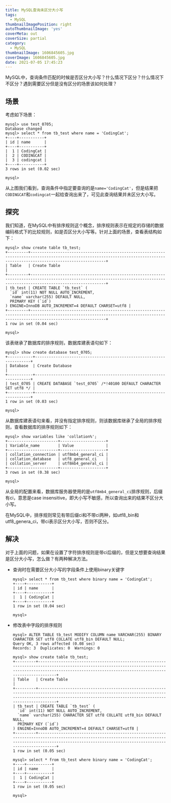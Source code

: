 ```yaml
---
title: MySQL查询未区分大小写
tags:
  - MySQL
thumbnailImagePosition: right
autoThumbnailImage: 'yes'
coverMeta: out
coverSize: partial
category:
  - MySQL
thumbnailImage: 1606845605.jpg
coverImage: 1606845605.jpg
date: 2021-07-05 17:45:23
---
```




MySQL中，查询条件匹配的时候是否区分大小写？什么情况下区分？什么情况下不区分？遇到需要区分但是没有区分的场景该如何处理？

<!--more-->

## 场景

考虑如下场景：

```mysql
mysql> use test_0705;
Database changed
mysql> select * from tb_test where name = 'CodingCat';
+----+-----------+
| id | name      |
+----+-----------+
|  1 | CodingCat |
|  2 | CODINGCAT |
|  3 | codingcat |
+----+-----------+
3 rows in set (0.02 sec)

mysql> 
```

从上图我们看到，查询条件中指定要查询的是`name='CodingCat'`，但是结果把`CODINGCAT`和`codingcat`一起给查询出来了，可见此查询结果并未区分大小写。

## 探究

我们知道，在MySQL中有排序规则这个概念，排序规则表示在规定的存储的数据编码格式下的比较规则，如是否区分大小写等。针对上面的场景，查看表结构如下：

```mysql
mysql> show create table tb_test;
+---------+-----------------------------------------------------------------------------------------------------------------------------------------------------------------------------+
| Table   | Create Table                                                                                                                                                                |
+---------+-----------------------------------------------------------------------------------------------------------------------------------------------------------------------------+
| tb_test | CREATE TABLE `tb_test` (
  `id` int(11) NOT NULL AUTO_INCREMENT,
  `name` varchar(255) DEFAULT NULL,
  PRIMARY KEY (`id`)
) ENGINE=InnoDB AUTO_INCREMENT=4 DEFAULT CHARSET=utf8 |
+---------+-----------------------------------------------------------------------------------------------------------------------------------------------------------------------------+
1 row in set (0.04 sec)

mysql> 
```

该表继承了数据库的排序规则，数据库建表语句如下：

```mysql
mysql> show create database test_0705;
+-----------+--------------------------------------------------------------------+
| Database  | Create Database                                                    |
+-----------+--------------------------------------------------------------------+
| test_0705 | CREATE DATABASE `test_0705` /*!40100 DEFAULT CHARACTER SET utf8 */ |
+-----------+--------------------------------------------------------------------+
1 row in set (0.03 sec)

mysql> 
```

从数据库建表语句来看，并没有指定排序规则，则该数据库继承了全局的排序规则，查看数据库的排序规则如下：

```mysql
mysql> show variables like 'collation%';
+----------------------+--------------------+
| Variable_name        | Value              |
+----------------------+--------------------+
| collation_connection | utf8mb4_general_ci |
| collation_database   | utf8_general_ci    |
| collation_server     | utf8mb4_general_ci |
+----------------------+--------------------+
3 rows in set (0.38 sec)

mysql> 
```

从全局的配置来看，数据库服务器使用的是`utf8mb4_general_ci`排序规则，后缀有ci，意思是case insensitive，即大小写不敏感，所以查询出来的结果不区分大小写。

在MySQL中，排序规则常见有带后缀ci和不带ci两种，如utf8_bin和utf8_genera_ci，带ci表示区分大小写，否则不区分。

## 解决

对于上面的问题，如果在设置了字符排序规则是带ci后缀的，但是又想要查询结果是区分大小写，怎么做？有两种解决方法。

- 查询时在需要区分大小写的字段条件上使用binary关键字

  ```mysql
  mysql> select * from tb_test where binary name = 'CodingCat';
  +----+-----------+
  | id | name      |
  +----+-----------+
  |  1 | CodingCat |
  +----+-----------+
  1 row in set (0.04 sec)
  
  mysql> 
  ```

- 修改表中字段的排序规则

  ```mysql
  mysql> ALTER TABLE tb_test MODIFY COLUMN name VARCHAR(255) BINARY CHARACTER SET utf8 COLLATE utf8_bin DEFAULT NULL;
  Query OK, 3 rows affected (0.08 sec)
  Records: 3  Duplicates: 0  Warnings: 0
  
  mysql> show create table tb_test;
  +---------+-----------------------------------------------------------------------------------------------------------------------------------------------------------------------------------------------------------------+
  | Table   | Create Table                                                                                                                                                                                                    |
  +---------+-----------------------------------------------------------------------------------------------------------------------------------------------------------------------------------------------------------------+
  | tb_test | CREATE TABLE `tb_test` (
    `id` int(11) NOT NULL AUTO_INCREMENT,
    `name` varchar(255) CHARACTER SET utf8 COLLATE utf8_bin DEFAULT NULL,
    PRIMARY KEY (`id`)
  ) ENGINE=InnoDB AUTO_INCREMENT=4 DEFAULT CHARSET=utf8 |
  +---------+-----------------------------------------------------------------------------------------------------------------------------------------------------------------------------------------------------------------+
  1 row in set (0.05 sec)
  
  mysql> select * from tb_test where binary name = 'CodingCat';
  +----+-----------+
  | id | name      |
  +----+-----------+
  |  1 | CodingCat |
  +----+-----------+
  1 row in set (0.05 sec)
  
  mysql> 
  ```

  





